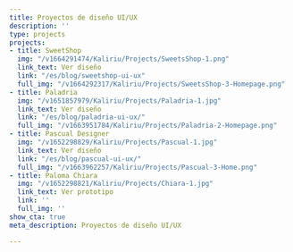 ```yaml
---
title: Proyectos de diseño UI/UX
description: ''
type: projects
projects:
- title: SweetShop
  img: "/v1664291474/Kaliriu/Projects/SweetsShop-1.png"
  link_text: Ver diseño
  link: "/es/blog/sweetshop-ui-ux"
  full_img: "/v1664292317/Kaliriu/Projects/SweetsShop-3-Homepage.png"
- title: Paladria
  img: "/v1651857979/Kaliriu/Projects/Paladria-1.jpg"
  link_text: Ver diseño
  link: "/es/blog/paladria-ui-ux/"
  full_img: "/v1663951784/Kaliriu/Projects/Paladria-2-Homepage.png"
- title: Pascual Designer
  img: "/v1652298829/Kaliriu/Projects/Pascual-1.jpg"
  link_text: Ver diseño
  link: "/es/blog/pascual-ui-ux/"
  full_img: "/v1663962257/Kaliriu/Projects/Pascual-3-Home.png"
- title: Paloma Chiara
  img: "/v1652298821/Kaliriu/Projects/Chiara-1.jpg"
  link_text: Ver prototipo
  link: ''
  full_img: ''
show_cta: true
meta_description: Proyectos de diseño UI/UX

---
```

